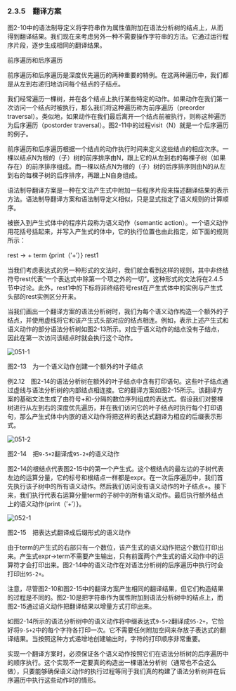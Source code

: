 ### 2.3.5　翻译方案

图2-10中的语法制导定义将字符串作为属性值附加在语法分析树的结点上，从而得到翻译结果。我们现在来考虑另外一种不需要操作字符串的方法。它通过运行程序片段，逐步生成相同的翻译结果。

前序遍历和后序遍历

前序遍历和后序遍历是深度优先遍历的两种重要的特例。在这两种遍历中，我们都是从左到右递归地访问每个结点的子结点。

我们经常遍历一棵树，并在各个结点上执行某些特定的动作。如果动作在我们第一次访问一个结点时被执行，那么我们将这种遍历称为前序遍历（preorder traversal）。类似地，如果动作在我们最后离开一个结点前被执行，则称这种遍历为后序遍历（postorder traversal）。图2-11中的过程visit（N）就是一个后序遍历的例子。

前序遍历和后序遍历根据一个结点的动作执行时间来定义这些结点的相应次序。一棵以结点N为根的（子）树的前序排序由N，跟上它的从左到右的每棵子树（如果存在）的前序排序组成。而一棵以结点N为根的（子）树的后序排序则由N的从左到右的每棵子树的后序排序，再跟上N自身组成。

语法制导翻译方案是一种在文法产生式中附加一些程序片段来描述翻译结果的表示方法。语法制导翻译方案和语法制导定义相似，只是显式指定了语义规则的计算顺序。

被嵌入到产生式体中的程序片段称为语义动作（semantic action）。一个语义动作用花括号括起来，并写入产生式的体中，它的执行位置也由此指定，如下面的规则所示：

rest → + term {print（′+′）} rest1

当我们考虑表达式的另一种形式的文法时，我们就会看到这样的规则，其中非终结符号rest代表“一个表达式中除第一个项之外的一切”。这种形式的文法将在2.4.5节中讨论。此外，rest1中的下标将非终结符号rest在产生式体中的实例与产生式头部的rest实例区分开来。

当我们画出一个翻译方案的语法分析树时，我们为每个语义动作构造一个额外的子结点，并使用虚线将它和该产生式头部对应的结点相连。例如，表示上述产生式和语义动作的部分语法分析树如图2-13所示。对应于语义动作的结点没有子结点，因此在第一次访问该结点时就会执行这个动作。

![051-1](../Images/image03986.jpeg)

图2-13　为一个语义动作创建一个额外的叶子结点

例2.12　图2-14的语法分析树在额外的叶子结点中含有打印语句。这些叶子结点通过虚线与语法分析树的内部结点相连接。它的翻译方案如图2-15所示。该翻译方案的基础文法生成了由符号+和-分隔的数位序列组成的表达式。假设我们对整棵树进行从左到右的深度优先遍历，并在我们访问它的叶子结点时执行每个打印语句，那么产生式体中内嵌的语义动作将把这样的表达式翻译为相应的后缀表示形式。

![051-2](../Images/image03987.jpeg)

图2-14　把`9-5+2`翻译成`95-2+`的语义动作

图2-14的根结点代表图2-15中的第一个产生式。这个根结点的最左边的子树代表左边的运算分量，它的标号和根结点一样都是expr。在一次后序遍历中，我们首先执行该子树中的所有语义动作。然后我们访问没有语义动作的叶子结点+。接下来，我们执行代表右运算分量term的子树中的所有语义动作。最后执行额外结点上的语义动作{print（′+′）}。

![052-1](../Images/image03988.jpeg)

图2-15　把表达式翻译成后缀形式的语义动作

由于term的产生式的右部只有一个数位，该产生式的语义动作把这个数位打印出来。产生式expr→term不需要产生输出，只有前面两个产生式的语义动作中的运算符才会打印出来。图2-14中的语义动作在对语法分析树的后序遍历中执行时会打印出`95-2+`。

注意，尽管图2-10和图2-15中的翻译方案产生相同的翻译结果，但它们构造结果的过程是不同的。图2-10是把字符串作为属性附加到语法分析树中的结点上，而图2-15通过语义动作把翻译结果以增量方式打印出来。

如图2-14所示的语法分析树中的语义动作将中缀表达式`9-5+2`翻译成`95-2+`，它恰好将`9-5+2`中的每个字符各打印一次。它不需要任何附加空间来存放子表达式的翻译结果。当按照这种方式递增地创建输出时，字符的打印顺序非常重要。

实现一个翻译方案时，必须保证各个语义动作按照它们在语法分析树的后序遍历中的顺序执行。这个实现不一定要真的构造出一棵语法分析树（通常也不会这么做），只要能够确保语义动作的执行过程等同于我们真的构建了语法分析树并在后序遍历中执行这些动作时的情形。